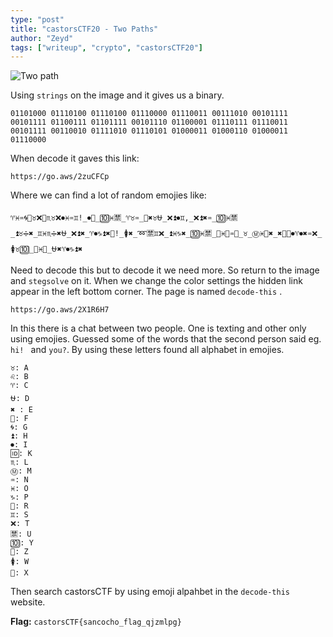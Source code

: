 ```yaml
---
type: "post"
title: "castorsCTF20 - Two Paths"
author: "Zeyd"
tags: ["writeup", "crypto", "castorsCTF20"]
---
```


<!--more-->

![Two path](/writups/castorsctf20/two-paths.png)


Using `strings` on the image and it gives us a binary.

```
01101000 01110100 01110100 01110000 01110011 00111010 00101111 00101111 01100111 01101111 00101110 01100001 01110111 01110011 00101111 00110010 01111010 01110101 01000011 01000110 01000011 01110000 
```
When decode it gaves this link:
```
https://go.aws/2zuCFCp
```
Where we can find a lot of random emojies like:
```
♈♓♒🌀🔁♉❌🈲♏♉❌⏺♓♒♊!_⏺💯_🔟♓🈲_♈♉♒_🔁✖♉⛎_❌⏫⏺♊,_❌⏫✖♒_🔟♓🈲_⏫♉➗✖_♊♓♏➗✖⛎_❌⏫✖_♈⏺♑⏫✖🔁!_🚺✖_➿🈲♊❌_⏫♓♑✖_🔟♓🈲_💯♓🈲♒⛎_♉_Ⓜ♓🔁✖_✖💯💯⏺♈⏺✖♒❌_🚺♉🔟_💯♓🔁_⛎✖♈⏺♑⏫✖
```
Need to decode this but to decode it we need more. So return to the image and `stegsolve` on it. When we change the color settings the hidden link appear in the left bottom corner. The page is named `decode-this` .
```
https://go.aws/2X1R6H7
```
In this there is a chat between two people. One is texting and other only using emojies. Guessed some of the words that the second person said eg. `hi! ` and `you?`. By using these letters found all alphabet in emojies. 
```
♉: A
♌: B
♈: C
⛎: D
✖ : E
💯: F
🌀: G
⏫: H
⏺: I
🆔: K
♏: L
Ⓜ: M
♒: N
♓: O
♑: P
🔁: R
♊: S
❌: T
🈲: U
🔟: Y
📶: Z
🚺: W
🔴: X
```
Then search castorsCTF by using emoji alpahbet in the `decode-this` website.

**Flag:** `castorsCTF{sancocho_flag_qjzmlpg}`
